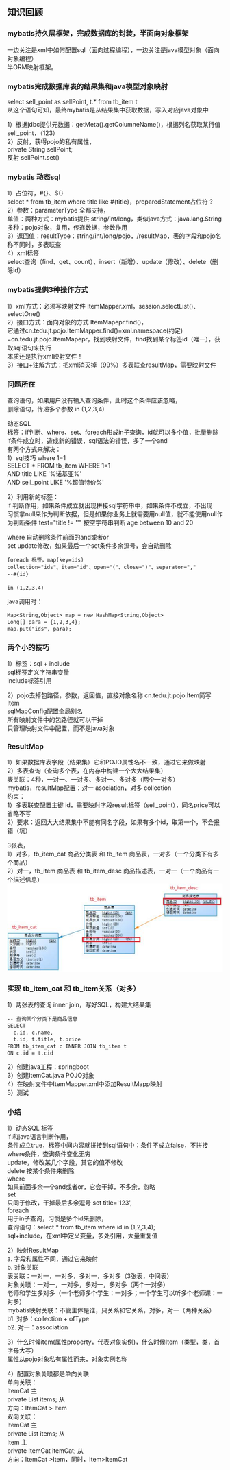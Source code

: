 ## 知识回顾
### mybatis持久层框架，完成数据库的封装，半面向对象框架
一边关注是xml中如何配置sql（面向过程编程），一边关注是java模型对象（面向对象编程）  
半ORM映射框架。  
### mybatis完成数据库表的结果集和java模型对象映射
select sell_point as sellPoint, t.* from tb_item t  
从这个语句可知，最终mybatis是从结果集中获取数据，写入对应java对象中  

1）根据jdbc提供元数据：getMeta().getColumneName()，根据列名获取某行值  
	sell_point，（123）  
2）反射，获得pojo的私有属性，  
	private String sellPoint;  
	反射 sellPoint.set()  

### mybatis 动态sql
1）占位符，#{}、${}  
select * from tb_item where title like #{title}，preparedStatement占位符 ?  
2）参数：parameterType 全都支持，  
	单值：两种方式：mybatis提供 string/int/long，类似java方式：java.lang.String  
	多种：pojo对象，复用，传递数据，参数作用  
3）返回值：resultType：string/int/long/pojo，/resultMap，表的字段和pojo名称不同时，多表联查  
4）xml标签  
	select查询（find、get、count）、insert（新增）、update（修改）、delete（删除id）  

### mybatis提供3种操作方式
1）xml方式：必须写映射文件 ItemMapper.xml，session.selectList()、selectOne()  
2）接口方式：面向对象的方式 ItemMapepr.find()，  
	它通过cn.tedu.jt.pojo.ItemMapper.find()=xml.namespace(约定)  
		=cn.tedu.jt.pojo.ItemMapepr，找到映射文件，find找到某个标签id（唯一），获取sql语句来执行  
	本质还是执行xml映射文件！  
3）接口+注解方式：把xml消灭掉（99%）多表联查resultMap，需要映射文件  

### 问题所在
查询语句，如果用户没有输入查询条件，此时这个条件应该忽略，  
删除语句，传递多个参数 in (1,2,3,4)  

动态SQL    
标签：if判断、where、set、foreach形成in子查询，id就可以多个值，批量删除  
if条件成立时，造成新的错误，sql语法的错误，多了一个and  
有两个方式来解决：  
1）sql技巧  where 1=1  
SELECT * FROM tb_item WHERE 1=1  
AND title LIKE '%诺基亚%'  
AND sell_point LIKE '%超值特价%'  

2）利用新的标签：  
if 判断作用，如果条件成立就出现拼接sql字符串中，如果条件不成立，不出现  
习惯拿null来作为判断依据，但是如果你业务上就需要用null值，就不能使用null作为判断条件
test="title != ''" 按空字符串判断
age between 10 and 20

where 自动删除条件前面的and或者or  
set update修改，如果最后一个set条件多余逗号，会自动删除    

```
foreach 标签，map(key=ids)  
collection="ids"、item="id"、open="("、close=")"、separator=","
--#{id}

in (1,2,3,4)
```

java调用时：
```
Map<String,Object> map = new HashMap<String,Object>
Long[] para = {1,2,3,4};
map.put("ids", para);
```

### 两个小的技巧
1）标签：sql + include  
	sql标签定义字符串变量  
	include标签引用  

2）pojo去掉包路径，参数，返回值，直接对象名称 cn.tedu.jt.pojo.Item简写Item  
	sqlMapConfig配置全局别名  
	所有映射文件中的包路径就可以干掉  
	只管理映射文件中配置，而不是java对象  

### ResultMap
1）如果数据库表字段（结果集）它和POJO属性名不一致，通过它来做映射  
2）多表查询（查询多个表，在内存中构建一个大大结果集）  
表关联：4种，一对一、一对多、多对一、多对多（两个一对多）  
mybatis，resultMap配置：对一 asociation，对多 collection  
约束：  
1）多表联查配置主键 id，需要映射字段result标签（sell_point），同名price可以省略不写  
2）要求：返回大大结果集中不能有同名字段，如果有多个id，取第一个，不会报错（坑）  

3张表，  
1）对多，tb_item_cat 商品分类表 和 tb_item 商品表，一对多（一个分类下有多个商品）  
2）对一，tb_item 商品表 和 tb_item_desc 商品描述表，一对一（一个商品有一个描述信息）  
![](README_files/1.jpg)  

### 实现 tb_item_cat 和 tb_item关系（对多）  
1）两张表的查询 inner join，写好SQL，构建大结果集  
```
-- 查询某个分类下是商品信息
SELECT
  c.id, c.name,
  t.id, t.title, t.price
FROM tb_item_cat c INNER JOIN tb_item t
ON c.id = t.cid
```
2）创建java工程：springboot  
3）创建ItemCat.java POJO对象  
4）在映射文件中ItemMapper.xml中添加ResultMapp映射  
5）测试  


### 小结
1）动态SQL 标签  
if 和java语言判断作用，<if test="title != null"></if>  
	条件成立true，标签中间内容就拼接到sql语句中；条件不成立false，不拼接  
	where条件，查询条件变化无穷  
	update，修改某几个字段，其它的值不修改  
	delete 按某个条件来删除  
where  
	如果前面多余一个and或者or，它会干掉，不多余，忽略  
set  
	只同于修改，干掉最后多余逗号 set title='123',  
foreach  
	用于in子查询，习惯是多个id来删除，  
	查询语句：select * from tb_item where id in (1,2,3,4);  
sql+include，在xml中定义变量，多处引用，大量重复值  

2）映射ResultMap  
a. 字段和属性不同，通过它来映射  
b. 对象关联  
	表关联：一对一，一对多，多对一，多对多（3张表，中间表）  
	对象关联：一对一，一对多，多对一，多对多（两个一对多）  
		老师和学生多对多（一个老师多个学生：一对多；一个学生可以听多个老师课：一对多）  
	mybatis映射关联：不管主体是谁，只关系和它关系，对多，对一（两种关系）  
	b1. 对多：collection + ofType  
	b2. 对一：association  

3）什么时候item(属性property，代表对象实例)，什么时候Item（类型，类，首字母大写）  
属性从pojo对象私有属性而来，对象实例名称  

4）配置对象关联都是单向关联  
单向关联：  
	ItemCat									主  
		private List<Item> items;		从  
	方向：ItemCat > Item  
双向关联：  
	ItemCat									主  
		private List<Item> items;		从  
	Item											主  
		private ItemCat itemCat;		从  
	方向：ItemCat >Item，同时，Item>ItemCat  
	
	
	